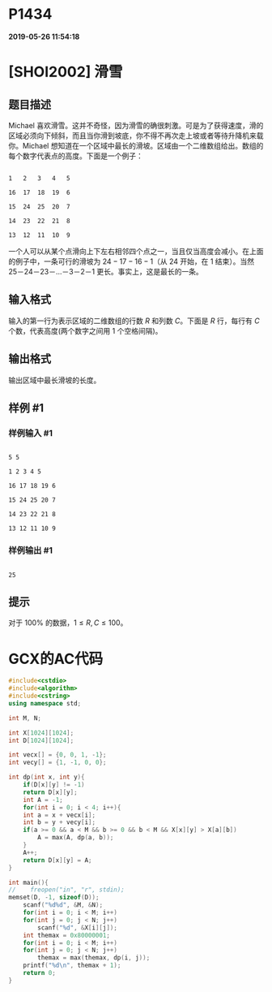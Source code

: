 
# P1434

**2019-05-26 11:54:18**
    
# [SHOI2002] 滑雪

## 题目描述

Michael 喜欢滑雪。这并不奇怪，因为滑雪的确很刺激。可是为了获得速度，滑的区域必须向下倾斜，而且当你滑到坡底，你不得不再次走上坡或者等待升降机来载你。Michael 想知道在一个区域中最长的滑坡。区域由一个二维数组给出。数组的每个数字代表点的高度。下面是一个例子：
```plain
1   2   3   4   5
16  17  18  19  6
15  24  25  20  7
14  23  22  21  8
13  12  11  10  9
```
一个人可以从某个点滑向上下左右相邻四个点之一，当且仅当高度会减小。在上面的例子中，一条可行的滑坡为 $24-17-16-1$（从 $24$ 开始，在 $1$ 结束）。当然    $25$－$24$－$23$－$\ldots$－$3$－$2$－$1$ 更长。事实上，这是最长的一条。

## 输入格式

输入的第一行为表示区域的二维数组的行数 $R$ 和列数 $C$。下面是 $R$ 行，每行有 $C$ 个数，代表高度(两个数字之间用 $1$ 个空格间隔)。

## 输出格式

输出区域中最长滑坡的长度。

## 样例 #1

### 样例输入 #1

```
5 5
1 2 3 4 5
16 17 18 19 6
15 24 25 20 7
14 23 22 21 8
13 12 11 10 9
```

### 样例输出 #1

```
25
```

## 提示

对于 $100\%$ 的数据，$1\leq R,C\leq 100$。

# GCX的AC代码
```cpp
#include<cstdio>
#include<algorithm>
#include<cstring>
using namespace std;

int M, N;

int X[1024][1024];
int D[1024][1024];

int vecx[] = {0, 0, 1, -1};
int vecy[] = {1, -1, 0, 0};

int dp(int x, int y){
    if(D[x][y] != -1)
	return D[x][y];
    int A = -1;
    for(int i = 0; i < 4; i++){
	int a = x + vecx[i];
	int b = y + vecy[i];
	if(a >= 0 && a < M && b >= 0 && b < M && X[x][y] > X[a][b])
	    A = max(A, dp(a, b));
    }
    A++;
    return D[x][y] = A;
}

int main(){
//    freopen("in", "r", stdin);
memset(D, -1, sizeof(D));
    scanf("%d%d", &M, &N);
    for(int i = 0; i < M; i++)
	for(int j = 0; j < N; j++)
	    scanf("%d", &X[i][j]);
    int themax = 0x80000001;
    for(int i = 0; i < M; i++)
	for(int j = 0; j < N; j++)
	    themax = max(themax, dp(i, j));
    printf("%d\n", themax + 1);
    return 0;
}

```

